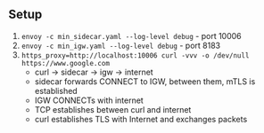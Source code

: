 ## Setup

1. `envoy -c min_sidecar.yaml --log-level debug` - port 10006
1. `envoy -c min_igw.yaml --log-level debug` - port 8183
1. `https_proxy=http://localhost:10006 curl -vvv -o /dev/null https://www.google.com`
    * curl -> sidecar -> igw -> internet
    * sidecar forwards CONNECT to IGW, between them, mTLS is established
    * IGW CONNECTs with internet
    * TCP establishes between curl and internet
    * curl establishes TLS with Internet and exchanges packets
